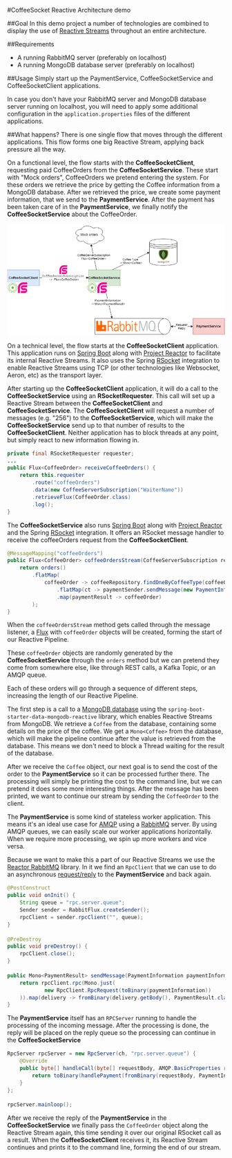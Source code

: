 #CoffeeSocket Reactive Architecture demo

##Goal
In this demo project a number of technologies are combined to display the use of [Reactive Streams](https://www.reactive-streams.org/) throughout an entire architecture.

##Requirements
- A running RabbitMQ server (preferably on localhost)
- A running MongoDB database server (preferably on localhost)

##Usage
Simply start up the PaymentService, CoffeeSocketService and CoffeeSocketClient applications.

In case you don't have your RabbitMQ server and MongoDB database server running on localhost, you will need to apply some additional configuration in the `application.properties` files of the different applications.

##What happens?
There is one single flow that moves through the different applications. This flow forms one big Reactive Stream, applying back pressure all the way.

On a functional level, the flow starts with the **CoffeeSocketClient**, requesting paid CoffeeOrders from the **CoffeeSocketService**. These start with "Mock orders", CoffeeOrders we pretend entering the system. For these orders we retrieve the price by getting the Coffee information from a MongoDB database. After we retrieved the price, we create some payment information, that we send to the **PaymentService**. After the payment has been taken care of in the **PaymentService**, we finally notify the **CoffeeSocketService** about the CoffeeOrder.

![Architectural drawing](https://raw.githubusercontent.com/vanseverk/coffeesocket/master/architecture/coffeesocket_architecture.png)

On a technical level, the flow starts at the **CoffeeSocketClient** application. This application runs on [Spring Boot](https://spring.io/projects/spring-boot) along with [Project Reactor](https://projectreactor.io/) to facilitate its internal Reactive Streams. It also uses the Spring [RSocket](http://rsocket.io/) integration to enable Reactive Streams using TCP (or other technologies like Websocket, Aeron, etc) as the transport layer.

After starting up the **CoffeeSocketClient** application, it will do a call to the **CoffeeSocketService** using an **RSocketRequester**. This call will set up a Reactive Stream between the **CoffeeSocketClient** and **CoffeeSocketService**. The **CoffeeSocketClient** will request a number of messages (e.g. "256") to the **CoffeeSocketService**, which will make the **CoffeeSocketService** send up to that number of results to the **CoffeeSocketClient**. Neither application has to block threads at any point, but simply react to new information flowing in. 

```Java
private final RSocketRequester requester;
...
public Flux<CoffeeOrder> receiveCoffeeOrders() {
	return this.requester
	    .route("coffeeOrders")
		.data(new CoffeeServerSubscription("WaiterName"))
		.retrieveFlux(CoffeeOrder.class)
		.log();
}
```

The **CoffeeSocketService** also runs [Spring Boot](https://spring.io/projects/spring-boot) along with [Project Reactor](https://projectreactor.io/) and the Spring [RSocket](http://rsocket.io/) integration.
It offers an RSocket message handler to receive the coffeeOrders request from the **CoffeeSocketClient**.

```Java
@MessageMapping("coffeeOrders")
public Flux<CoffeeOrder> coffeeOrdersStream(CoffeeServerSubscription request) {
    return orders()
        .flatMap(
            coffeeOrder -> coffeeRepository.findOneByCoffeeType(coffeeOrder.getCoffeeType())
                .flatMap(ct -> paymentSender.sendMessage(new PaymentInformation(coffeeOrder.getTableNumber(), ct.getPrice())))
                .map(paymentResult -> coffeeOrder)
        );
}
```

When the `coffeeOrdersStream` method gets called through the message listener, a [Flux](https://projectreactor.io/docs/core/release/api/reactor/core/publisher/Flux.html) with `coffeeOrder` objects will be created, forming the start of our Reactive Pipeline.

These `coffeeOrder` objects are randomly generated by the **CoffeeSocketService** through the `orders` method but we can pretend they come from somewhere else, like through REST calls, a Kafka Topic, or an AMQP queue.

Each of these orders will go through a sequence of different steps, increasing the length of our Reactive Pipeline.

The first step is a call to a [MongoDB database](https://www.mongodb.com/) using the `spring-boot-starter-data-mongodb-reactive` library, which enables Reactive Streams from MongoDB. We retrieve a `Coffee` from the database, containing some details on the price of the coffee.
We get a `Mono<Coffee>` from the database, which will make the pipeline continue after the value is retrieved from the database. This means we don't need to block a Thread waiting for the result of the database.

After we receive the `Coffee` object, our next goal is to send the cost of the order to the **PaymentService** so it can be processed further there. The processing will simply be printing the cost to the command line, but we can pretend it does some more interesting things. After the message has been printed, we want to continue our stream by sending the `CoffeeOrder` to the client.

The **PaymentService** is some kind of stateless worker application. This means it's an ideal use case for [AMQP](https://www.amqp.org/) using a [RabbitMQ](https://www.rabbitmq.com/) server. By using AMQP queues, we can easily scale our worker applications horizontally. When we require more processing, we spin up more workers and vice versa.
 
Because we want to make this a part of our Reactive Streams we use the [Reactor RabbitMQ](https://projectreactor.io/docs/rabbitmq/milestone/reference/) library. In it we find an `RpcClient` that we can use to do an asynchronous [request/reply](https://projectreactor.io/docs/rabbitmq/milestone/reference/#_request_reply) to the **PaymentService** and back again.  

```Java
@PostConstruct
public void onInit() {
    String queue = "rpc.server.queue";
    Sender sender = RabbitFlux.createSender();
    rpcClient = sender.rpcClient("", queue);
}

@PreDestroy
public void preDestroy() {
    rpcClient.close();
}

public Mono<PaymentResult> sendMessage(PaymentInformation paymentInformation) {
    return rpcClient.rpc(Mono.just(
            new RpcClient.RpcRequest(toBinary(paymentInformation))
    )).map(delivery -> fromBinary(delivery.getBody(), PaymentResult.class));
}
```

The **PaymentService** itself has an `RPCServer` running to handle the processing of the incoming message. After the processing is done, the reply will be placed on the reply queue so the processing can continue in the **CoffeeSocketService**

```Java
RpcServer rpcServer = new RpcServer(ch, "rpc.server.queue") {
    @Override
    public byte[] handleCall(byte[] requestBody, AMQP.BasicProperties replyProperties) {
        return toBinary(handlePayment(fromBinary(requestBody, PaymentInformation.class)));
    }
};

rpcServer.mainloop();
```

After we receive the reply of the **PaymentService** in the **CoffeeSocketService** we finally pass the `CoffeeOrder` object along the Reactive Stream again, this time sending it over our original RSocket call as a result. When the **CoffeeSocketClient** receives it, its Reactive Stream continues and prints it to the command line, forming the end of our stream.